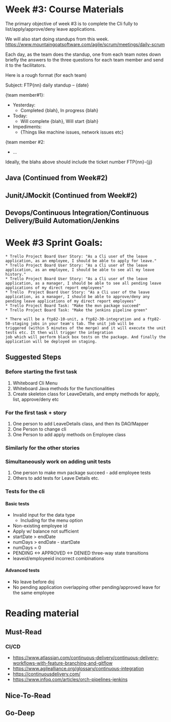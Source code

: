 # Week #3: Course Materials

The primary objective of week #3 is to complete the Cli fully to list/apply/approve/deny leave applications. 

We will also start doing standups from this week. https://www.mountaingoatsoftware.com/agile/scrum/meetings/daily-scrum

Each day, as the team does the standup, one from each team notes down briefly the answers to the three questions for each team member and send it to the facilitators.

  Here is a rough format (for each team)

  Subject: FTP{nn} daily standup – {date}
  
{team member#1}:
  * Yesterday:
    * Completed {blah}, In progress {blah}
  * Today:
    * Will complete {blah}, Will start {blah}
  * Impediments:
    * {Things like machine issues, network issues etc}
    
{team member #2:
   * ...
   
Ideally, the blahs above should include the ticket number FTP{nn}-{jj}

## Java (Continued from Week#2)

## Junit/JMockit (Continued from Week#2)

## Devops/Continuous Integration/Continuous Delivery/Build Automation/Jenkins

# Week #3 Sprint Goals:

    * Trello Project Board User Story: "As a Cli user of the leave application, as an employee, I should be able to apply for leave."
    * Trello Project Board User Story: "As a Cli user of the leave application, as an employee, I should be able to see all my leave history."
    * Trello Project Board User Story: "As a Cli user of the leave application, as a manager, I should be able to see all pending leave applications of my direct report employees"
    * Trello  Project Board User Story: "As a Cli user of the leave application, as a manager, I should be able to approve/deny any pending leave applications of my direct report employees"
    * Trello Project Board Task: "Make the mvn package succeed"
    * Trello Project Board Task: "Make the jenkins pipeline green"

    * There will be a ftp82-10-unit, a ftp82-30-integration and a ftp82-50-staging jobs in your team's tab. The unit job will be 
    triggered (within 5 minutes of the merge) and it will execute the unit tests etc. It then will trigger the integration 
    job which will perform black box tests on the package. And finally the application will be deployed on staging.

## Suggested Steps

### Before starting the first task
  1. Whiteboard Cli Menu
  1. Whiteboard Java methods for the functionalities
  1. Create skeleton class for LeaveDetails, and empty methods for apply, list, approve/deny etc
### For the first task + story
  1. One person to add LeaveDetails class, and then its DAO/Mapper
  1. One Person to change cli
  1. One Person to add apply methods on Employee class
### Similarly for the other stories
### Simultaneously work on adding unit tests
  1. One person to make mvn package succeed - add employee tests
  1. Others to add tests for Leave Details etc.

### Tests for the cli

#### Basic tests
  * Invalid input for the data type
    * Including for the menu option
  * Non-existing employee id
  * Apply w/ balance not sufficient
  * startDate > endDate
  * numDays > endDate - startDate
  * numDays = 0
  * PENDING <-> APPROVED <-> DENIED three-way state transitions
  * leaveid/employeeid incorrect combinations

#### Advanced tests
  * No leave before doj
  * No pending application overlapping other pending/approved leave for the same employee
  
# Reading material

## Must-Read

### CI/CD
  * https://www.atlassian.com/continuous-delivery/continuous-delivery-workflows-with-feature-branching-and-gitflow
  * https://www.agilealliance.org/glossary/continuous-integration
  * https://continuousdelivery.com/
  * https://www.infoq.com/articles/orch-pipelines-jenkins

## Nice-To-Read

## Go-Deep

  
